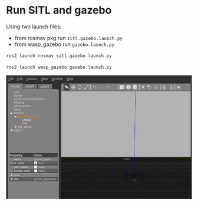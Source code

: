# Run SITL and gazebo

Using two launch files:  
- from rosmav pkg run `sitl.gazebo.launch.py`  
- from wasp_gazebo run `gazebo.launch.py`


```bash title="terminal1"
ros2 launch rosmav sitl.gazebo.launch.py
```

```bash title="terminal2"
ros2 launch wasp_gazebo gazebo.launch.py
```
![](images/gazebo_sim.png)